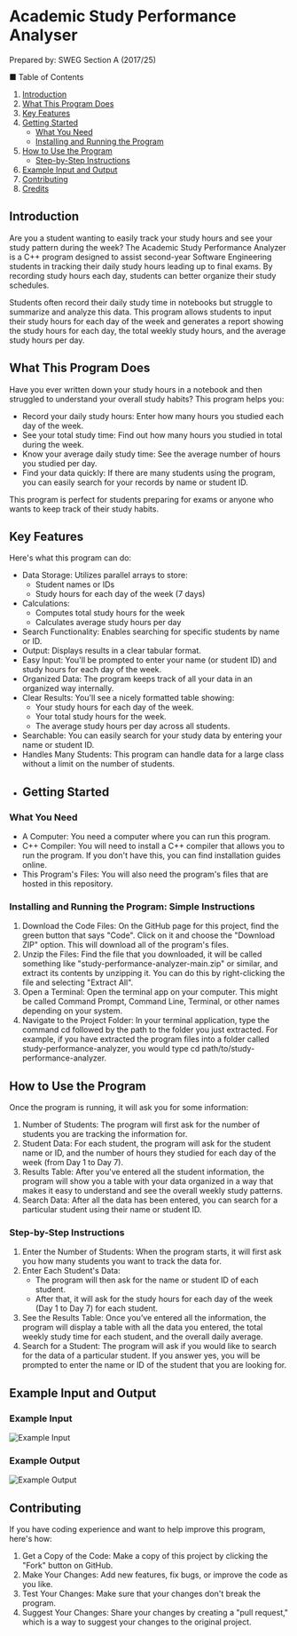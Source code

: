 # Academic Study Performance Analyser 
Prepared by: SWEG Section A (2017/25)

■ Table of Contents

1. [Introduction](#introduction)
2. [What This Program Does](#what-this-program-does)
3. [Key Features](#key-features)
4. [Getting Started](#getting-started)
   - [What You Need](#what-you-need)
   - [Installing and Running the Program](#installing-and-running-the-program)
5. [How to Use the Program](#how-to-use-the-program)
   - [Step-by-Step Instructions](#step-by-step-instructions)
6. [Example Input and Output](#example-input-and-output)
7. [Contributing](#contributing)
8. [Credits](#credits)

## Introduction

Are you a student wanting to easily track your study hours and see your study pattern during the week? The Academic Study Performance Analyzer is a C++ program designed to assist second-year Software Engineering students in tracking their daily study hours leading up to final exams. By recording study hours each day, students can better organize their study schedules.

Students often record their daily study time in notebooks but struggle to summarize and analyze this data. This program allows students to input their study hours for each day of the week and generates a report showing the study hours for each day, the total weekly study hours, and the average study hours per day.

## What This Program Does

Have you ever written down your study hours in a notebook and then struggled to understand your overall study habits? This program helps you:

- Record your daily study hours: Enter how many hours you studied each day of the week.
- See your total study time: Find out how many hours you studied in total during the week.
- Know your average daily study time: See the average number of hours you studied per day.
- Find your data quickly: If there are many students using the program, you can easily search for your records by name or student ID.

This program is perfect for students preparing for exams or anyone who wants to keep track of their study habits.
## Key Features

Here's what this program can do:

- Data Storage: Utilizes parallel arrays to store:
  - Student names or IDs
  - Study hours for each day of the week (7 days)
- Calculations:
  - Computes total study hours for the week
  - Calculates average study hours per day
- Search Functionality: Enables searching for specific students by name or ID.
- Output: Displays results in a clear tabular format.
- Easy Input: You'll be prompted to enter your name (or student ID) and study hours for each day of the week.
- Organized Data: The program keeps track of all your data in an organized way internally.
- Clear Results: You'll see a nicely formatted table showing:
  - Your study hours for each day of the week.
  - Your total study hours for the week.
  - The average study hours per day across all students.
- Searchable: You can easily search for your study data by entering your name or student ID.
- Handles Many Students: This program can handle data for a large class without a limit on the number of students.
- ## Getting Started

### What You Need

- A Computer: You need a computer where you can run this program.
- C++ Compiler: You will need to install a C++ compiler that allows you to run the program. If you don't have this, you can find installation guides online.
- This Program's Files: You will also need the program's files that are hosted in this repository.

### Installing and Running the Program: Simple Instructions

1. Download the Code Files: On the GitHub page for this project, find the green button that says "Code". Click on it and choose the "Download ZIP" option. This will download all of the program's files.
2. Unzip the Files: Find the file that you downloaded, it will be called something like "study-performance-analyzer-main.zip" or similar, and extract its contents by unzipping it. You can do this by right-clicking the file and selecting "Extract All".
3. Open a Terminal: Open the terminal app on your computer. This might be called Command Prompt, Command Line, Terminal, or other names depending on your system.
4. Navigate to the Project Folder: In your terminal application, type the command cd followed by the path to the folder you just extracted. For example, if you have extracted the program files into a folder called study-performance-analyzer, you would type cd path/to/study-performance-analyzer.

## How to Use the Program

Once the program is running, it will ask you for some information:

1. Number of Students: The program will first ask for the number of students you are tracking the information for.
2. Student Data: For each student, the program will ask for the student name or ID, and the number of hours they studied for each day of the week (from Day 1 to Day 7).
3. Results Table: After you've entered all the student information, the program will show you a table with your data organized in a way that makes it easy to understand and see the overall weekly study patterns.
4. Search Data: After all the data has been entered, you can search for a particular student using their name or student ID.

### Step-by-Step Instructions

1. Enter the Number of Students: When the program starts, it will first ask you how many students you want to track the data for.
2. Enter Each Student's Data:
   - The program will then ask for the name or student ID of each student.
   - After that, it will ask for the study hours for each day of the week (Day 1 to Day 7) for each student.
3. See the Results Table: Once you’ve entered all the information, the program will display a table with all the data you entered, the total weekly study time for each student, and the overall daily average.
4. Search for a Student: The program will ask if you would like to search for the data of a particular student. If you answer yes, you will be prompted to enter the name or ID of the student that you are looking for.

## Example Input and Output

### Example Input

![Example Input](https://github.com/user-attachments/assets/6606ae4d-838d-4f57-a39c-0017eda6ec9c)

### Example Output

![Example Output](https://github.com/user-attachments/assets/e00b4161-570e-4fe8-97c9-5f308deb4feb)

## Contributing

If you have coding experience and want to help improve this program, here's how:

1. Get a Copy of the Code: Make a copy of this project by clicking the "Fork" button on GitHub.
2. Make Your Changes: Add new features, fix bugs, or improve the code as you like.
3. Test Your Changes: Make sure that your changes don't break the program.
4. Suggest Your Changes: Share your changes by creating a "pull request," which is a way to suggest your changes to the original project.

